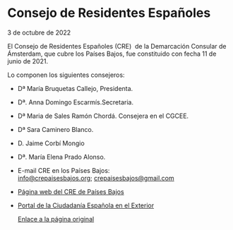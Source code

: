   Consejo de Residentes Españoles
===============================

   3 de octubre de 2022    ​

​El Consejo de Residentes Españoles (CRE)  de la Demarcación Consular de Ámsterdam, que cubre los Países Bajos, fue constituido con fecha 11 de junio de 2021. 

Lo componen los siguientes consejeros:

* Dª María Bruquetas Callejo, Presidenta.
* Dª. Anna Domingo Escarmís.Secretaria.
* Dª Maria de Sales Ramón Chordá. Consejera en el CGCEE.
* Dª Sara Caminero Blanco.
* D. Jaime Corbí Mongio
* Dª. María Elena Prado Alonso.
* E-mail CRE en los Países Bajos: [info@crepaisesbajos.org](mailto:info@crepaisesbajos.org); crepaisesbajos@gmail.com
* [Página web del CRE de Países Bajos](https://www.crepaisesbajos.org/)
* [Portal de la Ciudadanía Española en el Exterior](http://www.ciudadaniaexterior.empleo.gob.es/es/index.htm)

   [Enlace a la página original](https://www.exteriores.gob.es/Consulados/amsterdam/es/ViajarA/Paginas/Consejo-de-Residentes-Espa%c3%b1oles.aspx)